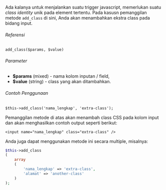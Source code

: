 Ada kalanya untuk menjalankan suatu trigger javascript, memerlukan suatu *class identity* unik pada element tertentu. Pada kasusn pemanggilan metode `add_class` di sini, Anda akan menambahkan ekstra class pada bidang input.

###### Referensi

`add_class($params, $value)`

###### Parameter

* **$params** (mixed) - nama kolom inputan / field,
* **$value** (string) - class yang akan ditambahkan.

###### Contoh Penggunaan

`$this->add_class('nama_lengkap', 'extra-class');`

Pemanggilan metode di atas akan menambah class CSS pada kolom input dan akan menghasilkan contoh output seperti berikut:

`<input name="nama_lengkap" class="extra-class" />`

Anda juga dapat menggunakan metode ini secara multiple, misalnya:

```php
$this->add_class
(
	array
	(
		'nama_lengkap' => 'extra-class',
		'alamat' => 'another-class'
	)
);
```
